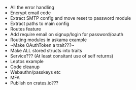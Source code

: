 - All the error handling
- Encrypt email code
- Extract SMTP config and move reset to password module
- Extract paths to main config
- Routes feature
- Add require email on signup/login for password/oauth
- Routing modules in askama example
- ~Make OAuthToken a trait???~
- Make ALL stored structs into traits
- Service??? (At least consitant use of self returns)
- Leptos example
- Code cleanup
- Webauthn/passkeys etc
- MFA
- Publish on crates.io???
